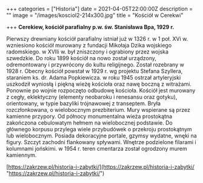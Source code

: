 +++
categories = ["Historia"]
date = 2021-04-05T22:00:00Z
description = ""
image = "/images/kosciol2-214x300.jpg"
title = "Kościół w Cerekwi"

+++
**Cerekiew, kościół parafialny p.w. św. Stanisława Bpa, 1929 r.**

Pierwszy drewniany kościół parafialny istniał już w 1326 r. w 1 poł. XVi w. wzniesiono kościół murowany z fundacji Mikołaja Dzika wojskiego radomskiego. w XVIIi w. był zniszczony i ograbiony przez wojska szwedzkie. Do roku 1899 kościół na nowo został urządzony, odremontowany i przywrócony do kultu religijnego. Został rozebrany w 1928 r. Obecny kościół powstał w 1929 r. wg projektu Stefana Szyllera, staraniem ks. dr. Adama Popkiewicza. w roku 1945 ostrzał artyleryjski uszkodził wyniosłą i piękną wieżę kościoła oraz nawę boczną z witrażami. Ponownie po wojnie rozpoczęto odbudowę kościoła. Kościół jest murowany z cegły, eklektyczny (elementy neobaroku i renesansu oraz gotyku), orientowany, w typie bazyliki trójnawowej z transeptem. Bryła rozczłonkowana, o wielobocznym prezbiterium. Mury wspierane są przez kamienne przypory. Od północy monumentalna wieża prostokątna zakończona cebulowatym hełmem na wielobocznej podstawie. Do głównego korpusu przylega wiele przybudówek o przekroju prostokątnym lub wielobocznym. Posiada dekoracyjne portale, gzymsy wydatne, wnęki na figury. Szczyt zachodni flankowany spływami. Wnętrze podzielone filarami i kolumnami jońskimi. w 1954 r. teren cmentarza został ogrodzony murem kamiennym.

[https://zakrzew.pl/historia-i-zabytki/](https://zakrzew.pl/historia-i-zabytki/ "https://zakrzew.pl/historia-i-zabytki/")